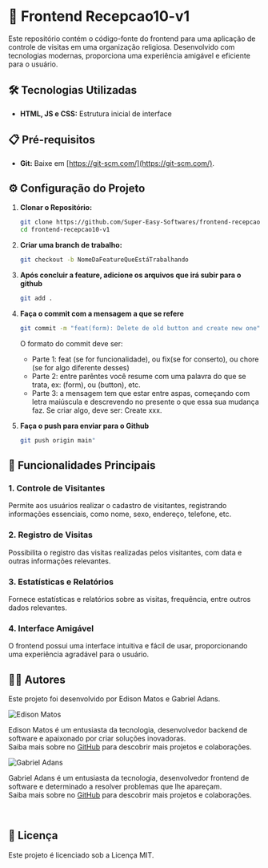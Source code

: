 # 🚀 Frontend Recepcao10-v1

Este repositório contém o código-fonte do frontend para uma aplicação de controle de visitas em uma organização religiosa. Desenvolvido com tecnologias modernas, proporciona uma experiência amigável e eficiente para o usuário.

## 🛠️ Tecnologias Utilizadas

- **HTML, JS e CSS:** Estrutura inicial de interface

## 📋 Pré-requisitos  

- **Git:** Baixe em [https://git-scm.com/](https://git-scm.com/).

## ⚙️ Configuração do Projeto

1. **Clonar o Repositório:**

    ```bash
    git clone https://github.com/Super-Easy-Softwares/frontend-recepcao10-v1.git
    cd frontend-recepcao10-v1
    ```

2. **Criar uma branch de trabalho:**

    ```bash
    git checkout -b NomeDaFeatureQueEstáTrabalhando
    ```

3. **Após concluir a feature, adicione os arquivos que irá subir para o github**

   ```bash
   git add .
   ```

4. **Faça o commit com a mensagem a que se refere**

    ```bash
    git commit -m "feat(form): Delete de old button and create new one"
    ```
    O formato do commit deve ser:
   - Parte 1: feat (se for funcionalidade), ou fix(se for conserto), ou chore (se for algo diferente desses)
   - Parte 2: entre parêntes você resume com uma palavra do que se trata, ex: (form), ou (button), etc.
   - Parte 3: a mensagem tem que estar entre aspas, começando com letra maiúscula e descrevendo no presente o que essa sua mudança faz. Se criar algo, deve ser: Create xxx.

6. **Faça o push para enviar para o Github**

    ```bash
    git push origin main"
    ```

## 📄 Funcionalidades Principais

### 1. Controle de Visitantes

Permite aos usuários realizar o cadastro de visitantes, registrando informações essenciais, como nome, sexo, endereço, telefone, etc.

### 2. Registro de Visitas

Possibilita o registro das visitas realizadas pelos visitantes, com data e outras informações relevantes.

### 3. Estatísticas e Relatórios

Fornece estatísticas e relatórios sobre as visitas, frequência, entre outros dados relevantes.

### 4. Interface Amigável

O frontend possui uma interface intuitiva e fácil de usar, proporcionando uma experiência agradável para o usuário.

## 🧑‍💻 Autores

Este projeto foi desenvolvido por Edison Matos e Gabriel Adans.

![Edison Matos](https://avatars.githubusercontent.com/u/17342047?s=200)

Edison Matos é um entusiasta da tecnologia, desenvolvedor backend de software e apaixonado por criar soluções inovadoras.<br>
Saiba mais sobre no [GitHub](https://github.com/EdisonMatos) para descobrir mais projetos e colaborações.

![Gabriel Adans](https://avatars.githubusercontent.com/u/100776512?s=200)

Gabriel Adans é um entusiasta da tecnologia, desenvolvedor frontend de software e determinado a resolver problemas que lhe apareçam.<br>
Saiba mais sobre no [GitHub](https://github.com/GabrielAdans) para descobrir mais projetos e colaborações.


<br>

## 📄 Licença

Este projeto é licenciado sob a Licença MIT.
